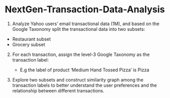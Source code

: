 # NextGen-Transaction-Data-Analysis

1. Analyze Yahoo users’ email transactional data (1M), and based on the Google Taxonomy split the transactional data into two subsets:
  
  - Restaurant subset
  - Grocery subset
  
2. For each transaction, assign the level-3 Google Taxonomy as the transaction label:
   
   - E.g the label of product ‘Medium Hand Tossed Pizza’ is Pizza
   
3. Explore two subsets and construct similarity graph among the transaction labels to better understand the user preferences and the relationship between different transactions.
